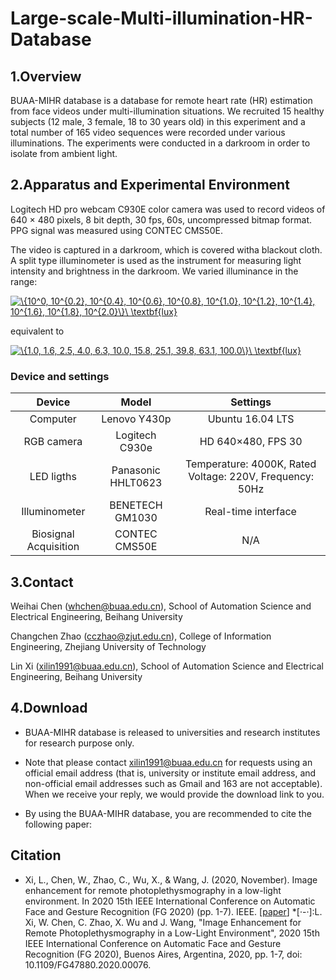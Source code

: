 # Large-scale-Multi-illumination-HR-Database
## 1.Overview

BUAA-MIHR database is a database for remote heart rate (HR) estimation from face videos under multi-illumination situations. We recruited 15 healthy subjects (12 male, 3 female, 18 to 30 years old) in this experiment and a total number of 165 video sequences were recorded under various illuminations. The experiments were conducted in a darkroom in order to isolate from ambient light.

## 2.Apparatus and Experimental Environment

Logitech HD pro webcam C930E color camera was used to record videos of 640 × 480 pixels, 8 bit depth, 30 fps, 60s, uncompressed bitmap format. PPG signal was measured using CONTEC CMS50E.

The video is captured in a darkroom, which is covered witha blackout cloth. A split type illuminometer is used as the instrument for measuring light intensity and brightness in the darkroom. We varied illuminance in the range: 

<a href="https://www.codecogs.com/eqnedit.php?latex=\{10^0,&space;10^{0.2},&space;10^{0.4},&space;10^{0.6},&space;10^{0.8},&space;10^{1.0},&space;10^{1.2},&space;10^{1.4},&space;10^{1.6},&space;10^{1.8},&space;10^{2.0}\}\&space;\mathbf{lux}" target="_blank"><img src="https://latex.codecogs.com/gif.latex?\{10^0,&space;10^{0.2},&space;10^{0.4},&space;10^{0.6},&space;10^{0.8},&space;10^{1.0},&space;10^{1.2},&space;10^{1.4},&space;10^{1.6},&space;10^{1.8},&space;10^{2.0}\}\&space;\mathbf{lux}" title="\{10^0, 10^{0.2}, 10^{0.4}, 10^{0.6}, 10^{0.8}, 10^{1.0}, 10^{1.2}, 10^{1.4}, 10^{1.6}, 10^{1.8}, 10^{2.0}\}\ \textbf{lux}" /></a>

equivalent to

<a href="https://www.codecogs.com/eqnedit.php?latex=\{1.0,&space;1.6,&space;2.5,&space;4.0,&space;6.3,&space;10.0,&space;15.8,&space;25.1,&space;39.8,&space;63.1,&space;100.0\}\&space;\textbf{lux}" target="_blank"><img src="https://latex.codecogs.com/gif.latex?\{1.0,&space;1.6,&space;2.5,&space;4.0,&space;6.3,&space;10.0,&space;15.8,&space;25.1,&space;39.8,&space;63.1,&space;100.0\}\&space;\textbf{lux}" title="\{1.0, 1.6, 2.5, 4.0, 6.3, 10.0, 15.8, 25.1, 39.8, 63.1, 100.0\}\ \textbf{lux}" /></a>

### Device and settings
| **Device** | **Model** | **Settings** |
|:-------:|:-------:|:-------:|
| Computer | Lenovo Y430p | Ubuntu 16.04 LTS |
|RGB camera | Logitech C930e | HD 640×480, FPS 30 |
|LED ligths | Panasonic HHLT0623 | Temperature: 4000K, Rated Voltage: 220V, Frequency: 50Hz |
|Illuminometer | BENETECH GM1030 | Real-time interface |
|Biosignal Acquisition | CONTEC CMS50E | N/A |


## 3.Contact

Weihai Chen (whchen@buaa.edu.cn), School of Automation Science and Electrical Engineering, Beihang University

Changchen Zhao (cczhao@zjut.edu.cn), College of Information Engineering, Zhejiang University of Technology

Lin Xi (xilin1991@buaa.edu.cn), School of Automation Science and Electrical Engineering, Beihang University


## 4.Download

* BUAA-MIHR database is released to universities and research institutes for research purpose only.

* Note that please contact xilin1991@buaa.edu.cn for requests using an official email address (that is, university or institute email address, and non-official email addresses such as Gmail and 163 are not acceptable). When we receive your reply, we would provide the download link to you.

* By using the BUAA-MIHR database, you are recommended to cite the following paper:

## Citation
* Xi, L., Chen, W., Zhao, C., Wu, X., & Wang, J. (2020, November). Image enhancement for remote photoplethysmography in a low-light environment. In 2020 15th IEEE International Conference on Automatic Face and Gesture Recognition (FG 2020) (pp. 1-7). IEEE. [<a href="https://ieeexplore.ieee.org/document/9320298" target="_blank">paper</a>]
*[·-·]:L. Xi, W. Chen, C. Zhao, X. Wu and J. Wang, "Image Enhancement for Remote Photoplethysmography in a Low-Light Environment", 2020 15th IEEE International Conference on Automatic Face and Gesture Recognition (FG 2020), Buenos Aires, Argentina, 2020, pp. 1-7, doi: 10.1109/FG47880.2020.00076. 
